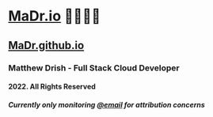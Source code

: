 # [MaDr.io](https://madr.io/) 🧑‍🚀🚀✨
## [MaDr.github.io](https://madrclouddev.github.io/)
### Matthew Drish - Full Stack Cloud Developer
#### 2022. All Rights Reserved
##### Currently only monitoring [@email](mailto:azbusiness@madr.io) for attribution concerns
